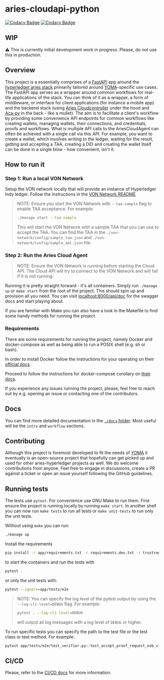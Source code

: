 # aries-cloudapi-python

[![Codacy Badge](https://app.codacy.com/project/badge/Grade/ceca5ac566f74a3a8bfb3095074117ad)](https://www.codacy.com/gh/didx-xyz/aries-cloudapi-python/dashboard?utm_source=github.com&utm_medium=referral&utm_content=didx-xyz/aries-cloudapi-python&utm_campaign=Badge_Grade)
[![Codacy Badge](https://app.codacy.com/project/badge/Coverage/ceca5ac566f74a3a8bfb3095074117ad)](https://www.codacy.com/gh/didx-xyz/aries-cloudapi-python/dashboard?utm_source=github.com&utm_medium=referral&utm_content=didx-xyz/aries-cloudapi-python&utm_campaign=Badge_Coverage)

## WIP

:warning: This is currently initial development work in progress. Please, do not use this in production.

## Overview

This project is a essentially comprises of a [FastAPI](fastapi.tiangolo.com/) app around the [hyperledger aries stack](https://github.com/hyperledger/) primarily tailored around [YOMA](yoma.africa)-specific use cases. The FastAPI app serves as a wrapper around common workflows for real-life applications of the stack. You can think of it as a wrapper, a form of middleware, or interface for client applications (for instance a mobile app) and the backend stack (using [Aries Cloudcontroller](https://github.com/didx-xyz/aries-cloudcontroller-python) under the hood and [Aca-py](https://github.com/hyperledger/aries-cloudagent-python) in the back - like a mullet). The aim is to facilitate a client's workflow by providing some convenience API endpoints for common workflows like creating wallets, managing wallets, their connections, and credentials, proofs and workflows. What is multiple API calls to the AriesCloudAgent can often be achieved with a single call via this API. For example, you want to create a wallet, which involves writing to the ledger, waiting for the result, getting and accepting a TAA, creating a DID and creating the wallet itself can be done in a single blow - how convenient, isn't it.

## How to run it

### Step 1: Run a local VON Network

Setup the VON network locally that will provide an instance of Hyperledger Indy ledger. Follow the instructions in the [VON Network README](https://github.com/bcgov/von-network/blob/main/README.md)

> NOTE: Ensure you start the VON Network with `--taa-sample` flag to enable TAA acceptance. For example:
>
> ```bash
> ./manage start --taa-sample
> ```
>
> This will start the VON Network with a sample TAA that you can use to accept the TAA. You can find the TAA in the `./von-network/config/sample_taa.json` and `./von-network/config/sample_aml.json` file.

### Step 2: Run the Aries Cloud Agent

> NOTE: Ensure the VON Network is running before starting the Cloud API. The Cloud API will try to connect to the VON Network and will fail if it is not running.

Running it is pretty straight forward - it's all containers. Simply run `./manage up` or `make start` from the root of the project. This should spin up and provision all you need. You can visit [localhost:8000/api/doc](localhost:8000/api/doc) for the swagger docs and start playing about.

If you are familiar with Make you can also have a look in the Makefile to find some handy methods for running the project.

### Requirements

There are some requirements for running the project, namely Docker and docker-compose as well as being able to run a POSIX shell (e.g. sh or bash).

In order to install Docker follow the instructions for your operating on their [official docs](https://docs.docker.com/engine/install/).

Proceed to follow the instructions for docker-compose corollary on [their docs](https://docs.docker.com/compose/install/).

If you experience any issues running the project, please, feel free to reach out by e.g. opening an issue or contacting one of the contributors.

## Docs

You can find more detailed documentation in the [`./docs` folder](https://github.com/didx-xyz/aries-cloudapi-python/tree/development/docs). Most useful will be the `intro` and `workflow` sections.

## Contributing

Although this project is foremost developed to fit the needs of [YOMA](yoma.africa) it eventually is an open-source project that hopefully can get picked up and used for other aries-hyperledger projects as well. We do welcome contributions from anyone. Feel free to engage in discussions, create a PR against a ticket or open an issue yourself following the GitHub guidelines.

## Running tests

The tests use `pytest`. For convenience use GNU Make to run them. First ensure the project is running locally by running `make start`. In another shell you can now run `make tests` to run all tests or `make unit-tests` to run only the unit tests.

Without using `make` you can run:

```bash
./manage up
```

Install the requirements

```bash
pip install -r app/requirements.txt -r requirements.dev.txt -r trustregistry/requirements.txt
```

to start the containers and run the tests with

```bash
pytest .
```

or only the unit tests with:

```bash
pytest --ignore=app/tests/e2e
```

> NOTE:
> You can specify the log level of the pytest output by using the `--log-cli-level=DEBUG` flag. For example:
>
> ```bash
> pytest . --log-cli-level=DEBUG
> ```
>
> will output all log messages with a log level of `DEBUG` or higher.

To run specific tests you can specify the path to the test file or the test class or test method. For example:

```bash
pytest app/tests/e2e/test_verifier.py::test_accept_proof_request_oob_v1 --log-cli-level=0
```

## CI/CD

Please, refer to the [CI/CD docs](./.github/workflows/README.md) for more information.
